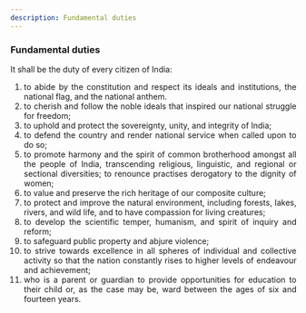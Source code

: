 ```yaml
---
description: Fundamental duties
---
```


### Fundamental duties

It shall be the duty of every citizen of India:

1. <div style="text-align: justify"> to abide by the constitution and respect its ideals and institutions, the national flag, and the national anthem.
2. <div style="text-align: justify"> to cherish and follow the noble ideals that inspired our national struggle for freedom;
3. <div style="text-align: justify"> to uphold and protect the sovereignty, unity, and integrity of India;
4. <div style="text-align: justify"> to defend the country and render national service when called upon to do so;
5. <div style="text-align: justify"> to promote harmony and the spirit of common brotherhood amongst all the people of India, transcending religious, linguistic, and regional or sectional diversities; to renounce practises derogatory to the dignity of women;
6. <div style="text-align: justify"> to value and preserve the rich heritage of our composite culture;
7. <div style="text-align: justify"> to protect and improve the natural environment, including forests, lakes, rivers, and wild life, and to have compassion for living creatures;
8. <div style="text-align: justify"> to develop the scientific temper, humanism, and spirit of inquiry and reform;
9. <div style="text-align: justify"> to safeguard public property and abjure violence;
10. <div style="text-align: justify"> to strive towards excellence in all spheres of individual and collective activity so that the nation constantly rises to higher levels of endeavour and achievement;
11. <div style="text-align: justify"> who is a parent or guardian to provide opportunities for education to their child or, as the case may be, ward between the ages of six and fourteen years.
